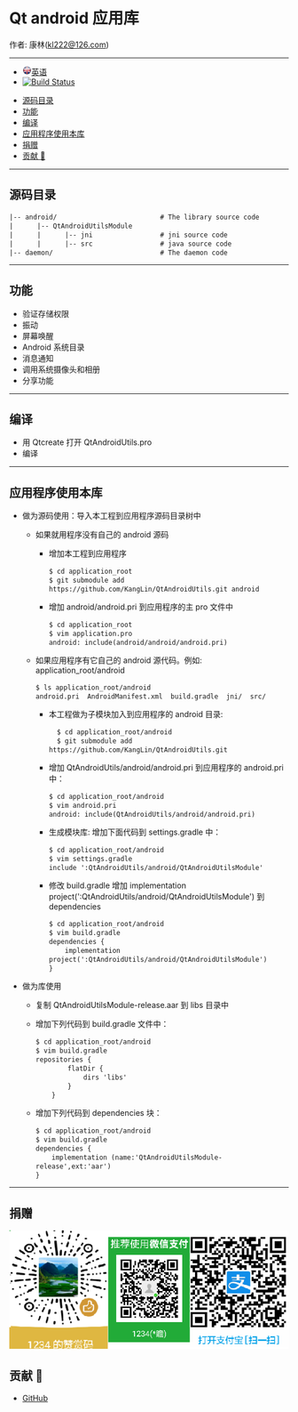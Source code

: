 # Qt android 应用库

作者: 康林(kl222@126.com)

---

- [<img src="Image/English.png" alt="英语" title="英语" width="16" height="16" />英语](README.md)
- [![Build Status](https://travis-ci.org/KangLin/QtAndroidUtils.svg?branch=master)](https://travis-ci.org/KangLin/QtAndroidUtils)

<!-- toc -->

- [源码目录](#源码目录)
- [功能](#功能)
- [编译](#编译)
- [应用程序使用本库](#应用程序使用本库)
- [捐赠](#捐赠)
- [贡献 :beers:](#贡献-beers)

<!-- tocstop -->

---

## 源码目录

    |-- android/                          # The library source code
    |      |-- QtAndroidUtilsModule
    |      |      |-- jni                 # jni source code
    |      |      |-- src                 # java source code
    |-- daemon/                           # The daemon code

---

## 功能

- 验证存储权限
- 振动
- 屏幕唤醒
- Android 系统目录
- 消息通知
- 调用系统摄像头和相册
- 分享功能

---

## 编译

+ 用 Qtcreate 打开 QtAndroidUtils.pro 
+ 编译 

---

## 应用程序使用本库

+ 做为源码使用：导入本工程到应用程序源码目录树中
  - 如果就用程序没有自己的 android 源码
    + 增加本工程到应用程序

          $ cd application_root
          $ git submodule add https://github.com/KangLin/QtAndroidUtils.git android

    + 增加 android/android.pri 到应用程序的主 pro 文件中

          $ cd application_root
          $ vim application.pro
          android: include(android/android/android.pri)

  - 如果应用程序有它自己的 android 源代码。例如: application_root/android

        $ ls application_root/android
        android.pri  AndroidManifest.xml  build.gradle  jni/  src/

    + 本工程做为子模块加入到应用程序的 android 目录:

            $ cd application_root/android  
            $ git submodule add https://github.com/KangLin/QtAndroidUtils.git

    + 增加 QtAndroidUtils/android/android.pri 到应用程序的 android.pri 中：

          $ cd application_root/android
          $ vim android.pri
          android: include(QtAndroidUtils/android/android.pri)

    + 生成模块库: 增加下面代码到 settings.gradle 中：

          $ cd application_root/android
          $ vim settings.gradle
          include ':QtAndroidUtils/android/QtAndroidUtilsModule'
          
    + 修改 build.gradle 增加 implementation project(':QtAndroidUtils/android/QtAndroidUtilsModule') 到 dependencies

          $ cd application_root/android
          $ vim build.gradle
          dependencies {
              implementation project(':QtAndroidUtils/android/QtAndroidUtilsModule')
          }
          
+ 做为库使用
  - 复制 QtAndroidUtilsModule-release.aar 到 libs 目录中
  - 增加下列代码到 build.gradle 文件中：
  
        $ cd application_root/android
        $ vim build.gradle
        repositories {
                flatDir {
                    dirs 'libs'
                }
            }
            
  - 增加下列代码到 dependencies 块：
  
        $ cd application_root/android
        $ vim build.gradle
        dependencies {
            implementation (name:'QtAndroidUtilsModule-release',ext:'aar')
        }
        
---

## 捐赠

![donation](https://github.com/KangLin/RabbitCommon/raw/master/Src/Resource/image/Contribute.png "donation")

## 贡献 :beers:
- [GitHub](https://github.com/KangLin/QtAndroidUtils)
